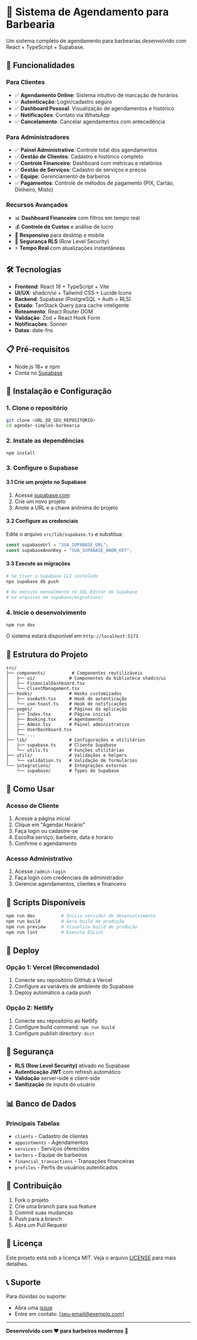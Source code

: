 # 💈 Sistema de Agendamento para Barbearia

Um sistema completo de agendamento para barbearias desenvolvido com React + TypeScript + Supabase.

## 🚀 Funcionalidades

### Para Clientes
- ✅ **Agendamento Online**: Sistema intuitivo de marcação de horários
- ✅ **Autenticação**: Login/cadastro seguro
- ✅ **Dashboard Pessoal**: Visualização de agendamentos e histórico
- ✅ **Notificações**: Contato via WhatsApp
- ✅ **Cancelamento**: Cancelar agendamentos com antecedência

### Para Administradores
- ✅ **Painel Administrativo**: Controle total dos agendamentos
- ✅ **Gestão de Clientes**: Cadastro e histórico completo
- ✅ **Controle Financeiro**: Dashboard com métricas e relatórios
- ✅ **Gestão de Serviços**: Cadastro de serviços e preços
- ✅ **Equipe**: Gerenciamento de barbeiros
- ✅ **Pagamentos**: Controle de métodos de pagamento (PIX, Cartão, Dinheiro, Misto)

### Recursos Avançados
- 📊 **Dashboard Financeiro** com filtros em tempo real
- 💰 **Controle de Custos** e análise de lucro
- 📱 **Responsivo** para desktop e mobile
- 🔐 **Segurança RLS** (Row Level Security)
- ⚡ **Tempo Real** com atualizações instantâneas

## 🛠️ Tecnologias

- **Frontend**: React 18 + TypeScript + Vite
- **UI/UX**: shadcn/ui + Tailwind CSS + Lucide Icons
- **Backend**: Supabase (PostgreSQL + Auth + RLS)
- **Estado**: TanStack Query para cache inteligente
- **Roteamento**: React Router DOM
- **Validação**: Zod + React Hook Form
- **Notificações**: Sonner
- **Datas**: date-fns

## 📋 Pré-requisitos

- Node.js 18+ e npm
- Conta no [Supabase](https://supabase.com/)

## 🚀 Instalação e Configuração

### 1. Clone o repositório
```bash
git clone <URL_DO_SEU_REPOSITORIO>
cd agendar-simples-barbearia
```

### 2. Instale as dependências
```bash
npm install
```

### 3. Configure o Supabase

#### 3.1 Crie um projeto no Supabase
1. Acesse [supabase.com](https://supabase.com)
2. Crie um novo projeto
3. Anote a URL e a chave anônima do projeto

#### 3.2 Configure as credenciais
Edite o arquivo `src/lib/supabase.ts` e substitua:
```typescript
const supabaseUrl = "SUA_SUPABASE_URL";
const supabaseAnonKey = "SUA_SUPABASE_ANON_KEY";
```

#### 3.3 Execute as migrações
```bash
# Se tiver o Supabase CLI instalado
npx supabase db push

# Ou execute manualmente no SQL Editor do Supabase
# os arquivos em supabase/migrations/
```

### 4. Inicie o desenvolvimento
```bash
npm run dev
```

O sistema estará disponível em `http://localhost:5173`

## 📁 Estrutura do Projeto

```
src/
├── components/          # Componentes reutilizáveis
│   ├── ui/             # Componentes da biblioteca shadcn/ui
│   ├── FinancialDashboard.tsx
│   └── ClientManagement.tsx
├── hooks/              # Hooks customizados
│   ├── useAuth.tsx     # Hook de autenticação
│   └── use-toast.ts    # Hook de notificações
├── pages/              # Páginas da aplicação
│   ├── Index.tsx       # Página inicial
│   ├── Booking.tsx     # Agendamento
│   ├── Admin.tsx       # Painel administrativo
│   ├── UserDashboard.tsx
│   └── ...
├── lib/                # Configurações e utilitários
│   ├── supabase.ts     # Cliente Supabase
│   └── utils.ts        # Funções utilitárias
├── utils/              # Validações e helpers
│   └── validation.ts   # Validação de formulários
└── integrations/       # Integrações externas
    └── supabase/       # Types do Supabase
```

## 🎯 Como Usar

### Acesso de Cliente
1. Acesse a página inicial
2. Clique em "Agendar Horário"
3. Faça login ou cadastre-se
4. Escolha serviço, barbeiro, data e horário
5. Confirme o agendamento

### Acesso Administrativo
1. Acesse `/admin-login`
2. Faça login com credenciais de administrador
3. Gerencie agendamentos, clientes e financeiro

## 🔧 Scripts Disponíveis

```bash
npm run dev          # Inicia servidor de desenvolvimento
npm run build        # Gera build de produção
npm run preview      # Visualiza build de produção
npm run lint         # Executa ESLint
```

## 🚀 Deploy

### Opção 1: Vercel (Recomendado)
1. Conecte seu repositório GitHub à Vercel
2. Configure as variáveis de ambiente do Supabase
3. Deploy automático a cada push

### Opção 2: Netlify
1. Conecte seu repositório ao Netlify
2. Configure build command: `npm run build`
3. Configure publish directory: `dist`

## 🔐 Segurança

- **RLS (Row Level Security)** ativado no Supabase
- **Autenticação JWT** com refresh automático
- **Validação** server-side e client-side
- **Sanitização** de inputs do usuário

## 📊 Banco de Dados

### Principais Tabelas
- `clients` - Cadastro de clientes
- `appointments` - Agendamentos
- `services` - Serviços oferecidos
- `barbers` - Equipe de barbeiros
- `financial_transactions` - Transações financeiras
- `profiles` - Perfis de usuários autenticados

## 🤝 Contribuição

1. Fork o projeto
2. Crie uma branch para sua feature
3. Commit suas mudanças
4. Push para a branch
5. Abra um Pull Request

## 📝 Licença

Este projeto está sob a licença MIT. Veja o arquivo [LICENSE](LICENSE) para mais detalhes.

## 📞 Suporte

Para dúvidas ou suporte:
- Abra uma [issue](../../issues)
- Entre em contato: [seu-email@exemplo.com]

---

**Desenvolvido com ❤️ para barbeiros modernos** 💈
